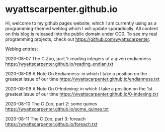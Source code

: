# wyattscarpenter.github.io
Hi, welcome to my github pages website, which I am currently using as a programming-themed weblog which I will update sporadically. All content on this blog is released into the public domain under CC0. To see my real programming projects, check out https://github.com/wyattscarpenter.

Weblog entries:

2020-08-07 The C Zoo, part 1: reading integers of a given endianness https://wyattscarpenter.github.io/reading_endian.txt

2020-08-08 A Note On Endianness: in which I take a position on the greatest issue of our time https://wyattscarpenter.github.io/endianness.txt

2020-08-09 A Note On 0-Indexing: in which I take a position on the 1st greatest issue of our time https://wyattscarpenter.github.io/0-indexing.txt

2020-08-10 The C Zoo, part 2: some quines https://wyattscarpenter.github.io/some_quines.txt

2020-08-11 The C Zoo, part 3: foreach https://wyattscarpenter.github.io/foreach.txt
